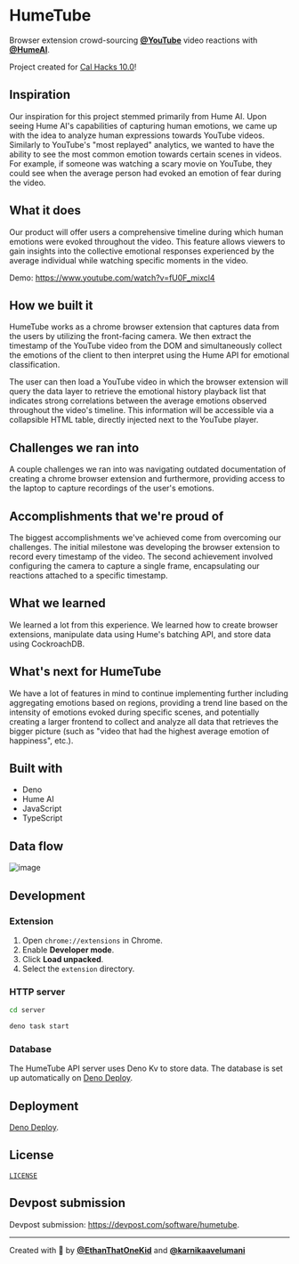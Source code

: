 # HumeTube

Browser extension crowd-sourcing [**@YouTube**](https://github.com/youtube)
video reactions with [**@HumeAI**](https://github.com/HumeAI).

Project created for [Cal Hacks 10.0](https://cal-hacks-10.devpost.com/)!

## Inspiration

Our inspiration for this project stemmed primarily from Hume AI. Upon seeing
Hume AI's capabilities of capturing human emotions, we came up with the idea to
analyze human expressions towards YouTube videos. Similarly to YouTube's "most
replayed" analytics, we wanted to have the ability to see the most common
emotion towards certain scenes in videos. For example, if someone was watching a
scary movie on YouTube, they could see when the average person had evoked an
emotion of fear during the video.

## What it does

Our product will offer users a comprehensive timeline during which human
emotions were evoked throughout the video. This feature allows viewers to gain
insights into the collective emotional responses experienced by the average
individual while watching specific moments in the video.

Demo: <https://www.youtube.com/watch?v=fU0F_mixcl4>

## How we built it

HumeTube works as a chrome browser extension that captures data from the users
by utilizing the front-facing camera. We then extract the timestamp of the
YouTube video from the DOM and simultaneously collect the emotions of the client
to then interpret using the Hume API for emotional classification.

The user can then load a YouTube video in which the browser extension will query
the data layer to retrieve the emotional history playback list that indicates
strong correlations between the average emotions observed throughout the video's
timeline. This information will be accessible via a collapsible HTML table,
directly injected next to the YouTube player.

## Challenges we ran into

A couple challenges we ran into was navigating outdated documentation of
creating a chrome browser extension and furthermore, providing access to the
laptop to capture recordings of the user's emotions.

## Accomplishments that we're proud of

The biggest accomplishments we've achieved come from overcoming our challenges.
The initial milestone was developing the browser extension to record every
timestamp of the video. The second achievement involved configuring the camera
to capture a single frame, encapsulating our reactions attached to a specific
timestamp.

## What we learned

We learned a lot from this experience. We learned how to create browser
extensions, manipulate data using Hume's batching API, and store data using
CockroachDB.

## What's next for HumeTube

We have a lot of features in mind to continue implementing further including
aggregating emotions based on regions, providing a trend line based on the
intensity of emotions evoked during specific scenes, and potentially creating a
larger frontend to collect and analyze all data that retrieves the bigger
picture (such as "video that had the highest average emotion of happiness",
etc.).

## Built with

- Deno
- Hume AI
- JavaScript
- TypeScript

## Data flow

![image](https://github.com/EthanThatOneKid/humetube/assets/31261035/76ad08a6-1129-48cb-a034-fc3a42afde8e)

## Development

### Extension

1. Open `chrome://extensions` in Chrome.
1. Enable **Developer mode**.
1. Click **Load unpacked**.
1. Select the `extension` directory.

### HTTP server

```sh
cd server
```

```sh
deno task start
```

<!-- TODO: Set up HTTP server for development. -->

### Database

The HumeTube API server uses Deno Kv to store data. The database is set up
automatically on [Deno Deploy](https://deno.com/deploy).

## Deployment

[Deno Deploy](https://deno.com/deploy).

## License

[`LICENSE`](LICENSE)

## Devpost submission

Devpost submission: <https://devpost.com/software/humetube>.

---

Created with 🐻 by [**@EthanThatOneKid**](https://etok.codes/) and
[**@karnikaavelumani**](https://karni.codes/)
